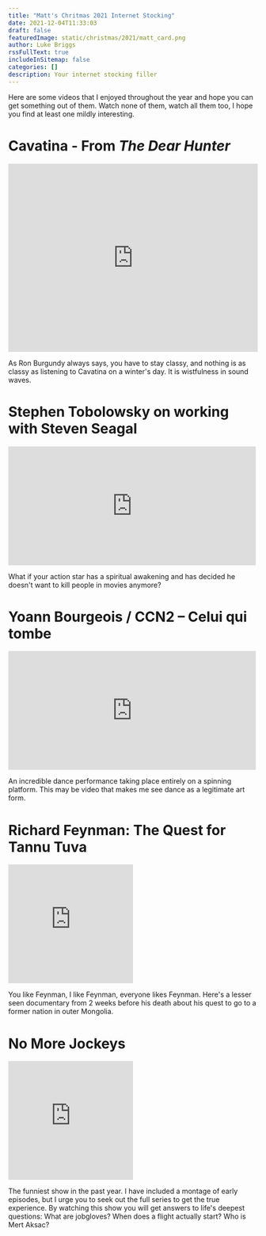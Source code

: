 ```yaml
---
title: "Matt's Chritmas 2021 Internet Stocking"
date: 2021-12-04T11:33:03
draft: false
featuredImage: static/christmas/2021/matt_card.png
author: Luke Briggs
rssFullText: true
includeInSitemap: false
categories: []
description: Your internet stocking filler
---
```


Here are some videos that I enjoyed throughout the year and hope you can get something out of them.
Watch none of them, watch all them too, I hope you find at least one mildly interesting.

# Cavatina - From *The Dear Hunter*

<iframe src="https://open.spotify.com/embed/track/28W5lTZMClVz9fLt6iiaJN?utm_source=generator&theme=0" width="100%" height="380" frameBorder="0" allowfullscreen="" allow="autoplay; clipboard-write; encrypted-media; fullscreen; picture-in-picture"></iframe>

As Ron Burgundy always says, you have to stay classy, and nothing is as classy as listening to Cavatina on a winter's day.
It is wistfulness in sound waves.

# Stephen Tobolowsky on working with Steven Seagal

<iframe width="500" height="240" src="https://www.youtube.com/embed/5cUNU8GkMso?list=LL" title="YouTube video player" frameborder="0" allow="accelerometer; autoplay; clipboard-write; encrypted-media; gyroscope; picture-in-picture" allowfullscreen></iframe>

What if your action star has a spiritual awakening and has decided he doesn't want to kill people in movies anymore?

# Yoann Bourgeois / CCN2 – Celui qui tombe

<iframe width="500" height="240" src="https://www.youtube.com/embed/n0zqQxz4DHs?list=LL" title="YouTube video player" frameborder="0" allow="accelerometer; autoplay; clipboard-write; encrypted-media; gyroscope; picture-in-picture" allowfullscreen></iframe>

An incredible dance performance taking place entirely on a spinning platform.
This may be video that makes me see dance as a legitimate art form.

# Richard Feynman: The Quest for Tannu Tuva

<iframe width="50%" height="240" src="https://www.youtube.com/embed/Qeauwu2uIwM" title="YouTube video player" frameborder="0" allow="accelerometer; autoplay; clipboard-write; encrypted-media; gyroscope; picture-in-picture" allowfullscreen></iframe>

You like Feynman, I like Feynman, everyone likes Feynman. Here's a lesser seen documentary from 2 weeks before his death about his quest to go to a former nation in outer Mongolia.

# No More Jockeys

<iframe width="50%" height="240" src="https://www.youtube.com/embed/6d2L15MsY4c" title="YouTube video player" frameborder="0" allow="accelerometer; autoplay; clipboard-write; encrypted-media; gyroscope; picture-in-picture" allowfullscreen></iframe>

The funniest show in the past year.
I have included a montage of early episodes, but I urge you to seek out the full series to get the true experience.
By watching this show you will get answers to life's deepest questions: What are jobgloves? When does a flight actually start? Who is Mert Aksac?
